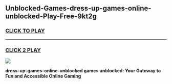 
## Unblocked-Games-dress-up-games-online-unblocked-Play-Free-9kt2g
<h3>
<a href="https://premium76.site?title=dress-up-games-online-unblocked&ref=09A">CLICK TO PLAY</a></h3>
<hr>

<h3>
<a href="https://premium76.site?title=dress-up-games-online-unblocked&ref=09A">CLICK 2 PLAY</a>
  
</h3>

<a href="https://premium76.site?title=dress-up-games-online-unblocked&ref=09A"><img src="https://clearcache.store/games.png"></a>


**dress-up-games-online-unblocked games unblocked: Your Gateway to Fun and Accessible Online Gaming**
